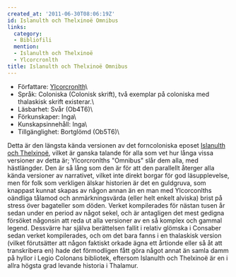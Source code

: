 ```yaml
---
created_at: '2011-06-30T08:06:19Z'
id: Islanulth och Thelxinoë Omnibus
links:
  category:
  - Bibliofili
  mention:
  - Islanulth och Thelxinoë
  - Ylcorcronlth
title: Islanulth och Thelxinoë Omnibus
---
```


-   Författare: [Ylcorcronlth]\
-   Språk: Coloniska (Colonisk skrift), två exemplar på coloniska med thalaskisk skrift existerar.\
-   Läsbarhet: Svår (Ob4T6)\
-   Förkunskaper: Inga\
-   Kunskapsinnehåll: Inga\
-   Tillgänglighet: Bortglömd (Ob5T6)\

Detta är den längsta kända versionen av det forncoloniska eposet [Islanulth och Thelxinoë], vilket
är ganska talande för alla som vet hur långa vissa versioner av detta är; Ylcorcronlths "Omnibus"
slår dem alla, med hästlängder. Den är så lång som den är för att den parallellt återger alla kända
versioner av narrativet, vilket inte direkt borgar för god läsupplevelse, men för folk som verkligen
älskar historien är det en guldgruva, som knappast kunnat skapas av någon annan än en man med
Ylcorconlths oändliga tålamod och anmärkningsvärda (eller helt enkelt alviska) brist på stress över
bagateller som döden. Verket kompilerades för nästan tusen år sedan under en period av något sekel,
och är antagligen det mest gedigna försöket någonsin att reda ut alla versioner av en så komplex och
gammal legend. Dessvärre har själva berättelsen fallit i relativ glömska i Consaber sedan verket
kompilerades, och om det bara fanns i en thalaskisk version (vilket förutsätter att någon faktiskt
orkade ägna ett årtionde eller så åt att transkribera en) hade det förmodligen fått göra något annat
än samla damm på hyllor i Legio Colonans bibliotek, eftersom Islanulth och Thelxinoë är en i allra
högsta grad levande historia i Thalamur.

  [Ylcorcronlth]: Ylcorcronlth
  [Islanulth och Thelxinoë]: Islanulth_och_Thelxinoë
